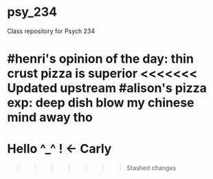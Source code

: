 # psy_234
Class repository for Psych 234

#henri's opinion of the day: thin crust pizza is superior
<<<<<<< Updated upstream
#alison's pizza exp: deep dish blow my chinese mind away tho
=======

# Hello ^_^ ! <- Carly
>>>>>>> Stashed changes
